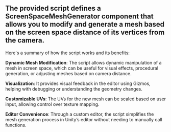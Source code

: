 
## The provided script defines a ScreenSpaceMeshGenerator component that allows you to modify and generate a mesh based on the screen space distance of its vertices from the camera. 
Here's a summary of how the script works and its benefits:

**Dynamic Mesh Modification**: The script allows dynamic manipulation of a mesh in screen space, which can be useful for visual effects, procedural generation, or adjusting meshes based on camera distance.

**Visualization**: It provides visual feedback in the editor using Gizmos, helping with debugging or understanding the geometry changes.

**Customizable UVs**: The UVs for the new mesh can be scaled based on user input, allowing control over texture mapping.

**Editor Convenience**: Through a custom editor, the script simplifies the mesh generation process in Unity’s editor without needing to manually call functions.
